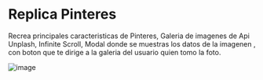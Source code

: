 # Replica Pinteres

Recrea principales caracteristicas de Pinteres, Galeria de imagenes de Api Unplash, Infinite Scroll, Modal donde se muestras los datos de la imagenen , con boton que te dirige a la galeria del usuario quien tomo la foto.

![image](https://user-images.githubusercontent.com/37908546/47219220-9e503300-d384-11e8-907d-e39121e87e7c.png)

